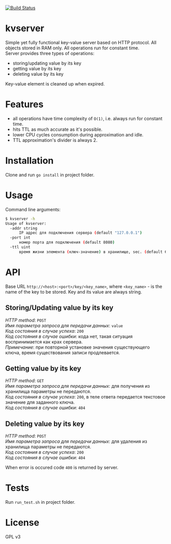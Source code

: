 [![Build Status](https://travis-ci.org/proway2/kvserver.svg?branch=master)](https://travis-ci.org/proway2/kvserver)

# kvserver
Simple yet fully functional key-value server based on HTTP protocol. All objects stored in RAM only. All operations run for constant time.    
Server provides three types of operations:

- storing/updating value by its key
- getting value by its key
- deleting value by its key

Key-value element is cleaned up when expired.

# Features

- all operations have time complexity of ```O(1)```, i.e. always run for constant time.    
- hits TTL as much accurate as it's possible.    
- lower CPU cycles consumption during approximation and idle.    
- TTL approximation's divider is always 2.

# Installation
Clone and run ```go install``` in project folder.

# Usage
Command line arguments:
```bash
$ kvserver -h
Usage of kvserver:
  -addr string
      IP адрес для подключения сервера (default "127.0.0.1")
  -port int
      номер порта для подключения (default 8080)
  -ttl uint
      время жизни элемента (ключ-значение) в хранилище, sec. (default 60)
```
# API
Base URL ```http://<host>:<port>/key/<key_name>```, where ```<key_name>``` - is the name of the key to be stored. Key and its value are always string.
## Storing/Updating value by its key
_HTTP method_: ```POST```    
_Имя параметра запроса для передачи данных_: ```value```    
_Код состояния в случае успеха_: ```200```    
_Код состояния в случае ошибки_: кода нет, такая ситуация воспринимается как крах сервера.    
_Примечание_: при повторной установке значения существующего ключа, время существования записи продлевается.

## Getting value by its key
_HTTP method_: ```GET```    
_Имя параметра запроса для передачи данных_: для получения из хранилища параметры не передаются.    
_Код состояния в случае успеха_: ```200```, в теле ответа передается текстовое значение для заданного ключа.    
_Код состояния в случае ошибки_: ```404```

## Deleting value by its key
_HTTP method_: ```POST```    
_Имя параметра запроса для передачи данных_: для удаления из хранилища параметры не передаются.    
_Код состояния в случае успеха_: ```200```    
_Код состояния в случае ошибки_: ```404```

When error is occured code ```400``` is returned by server.

# Tests
Run ```run_test.sh``` in project folder.

# License
GPL v3
